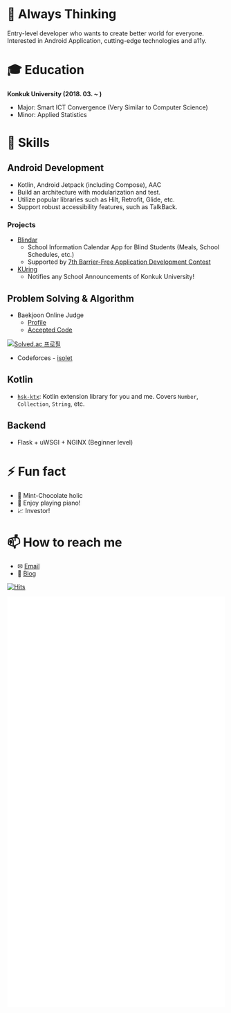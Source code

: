 # 🤔 Always Thinking

Entry-level developer who wants to create better world for everyone. Interested in Android Application, cutting-edge technologies and a11y.

# 🎓 Education
**Konkuk University (2018. 03. ~ )**
- Major: Smart ICT Convergence (Very Similar to Computer Science)
- Minor: Applied Statistics

# 🌱 Skills

## Android Development 

- Kotlin, Android Jetpack (including Compose), AAC
- Build an architecture with modularization and test.
- Utilize popular libraries such as Hilt, Retrofit, Glide, etc.
- Support robust accessibility features, such as TalkBack.

### Projects

- [Blindar](https://github.com/blinder-23/blinder-android)
  - School Information Calendar App for Blind Students (Meals, School Schedules, etc.)
  - Supported by [7th Barrier-Free Application Development Contest](https://www.autoeverapp.kr/)
 - [KUring](https://github.com/KU-Stacks/KU-Ring-Android)
   - Notifies any School Announcements of Konkuk University!
  
 
## Problem Solving & Algorithm
- Baekjoon Online Judge
  - [Profile](https://www.acmicpc.net/user/mwy3055)
  - [Accepted Code](https://github.com/mwy3055/Algorithm-codes/tree/main/baekjoon)

[![Solved.ac 프로필](http://mazassumnida.wtf/api/v2/generate_badge?boj=mwy3055)](https://solved.ac/mwy3055)

- Codeforces - [isolet](https://codeforces.com/profile/isolet)

## Kotlin
* [``hsk-ktx``](https://github.com/mwy3055/hsk-ktx): Kotlin extension library for you and me. Covers ``Number``, ``Collection``, ``String``, etc.

## Backend 
* Flask + uWSGI + NGINX (Beginner level)

# ⚡ Fun fact
* 🍧 Mint-Chocolate holic
* 🎹 Enjoy playing piano!
* 📈 Investor!

# 📫 How to reach me
* ✉ [Email](mailto:mwy3055@gmail.com)
* 💾 [Blog](https://thinking-face.tistory.com/)

[![Hits](https://hits.seeyoufarm.com/api/count/incr/badge.svg?url=https%3A%2F%2Fgithub.com%2Fmwy3055&count_bg=%2300CBBD&title_bg=%23555555&icon=&icon_color=%23E7E7E7&title=hits&edge_flat=false)](https://hits.seeyoufarm.com)

![Metrics](https://github.com/mwy3055/mwy3055/blob/master/github-metrics.svg)

<!--
**mwy3055/mwy3055** is a ✨ _special_ ✨ repository because its `README.md` (this file) appears on your GitHub profile.

Here are some ideas to get you started:

- 🔭 I’m currently working on ...
- 🌱 I’m currently learning ...
- 👯 I’m looking to collaborate on ...
- 🤔 I’m looking for help with ...
- 💬 Ask me about ...
- 📫 How to reach me: ...
- 😄 Pronouns: ...
- ⚡ Fun fact: ...
-->

